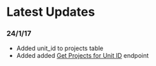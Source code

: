 # Latest Updates

### 24/1/17
- Added unit_id to projects table
- Added added [Get Projects for Unit ID](/#get-projects-with-unit-lecturer) endpoint
